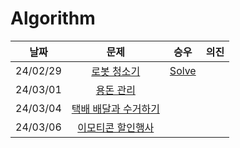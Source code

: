 # Algorithm

|**날짜**|**문제**|**승우**|**의진**|
|:-----:|:-----:|:-----:|:-----:|
|24/02/29| [로봇 청소기](https://www.acmicpc.net/problem/14503) | <a href="PS/주차 요금 계산.md">Solve</a> |  |
|24/03/01| [용돈 관리](https://www.acmicpc.net/problem/6236) |  |  |
|24/03/04| [택배 배달과 수거하기](https://school.programmers.co.kr/learn/courses/30/lessons/150369) |  |  |
|24/03/06| [이모티콘 할인행사](https://school.programmers.co.kr/learn/courses/30/lessons/150368) |  |  |
